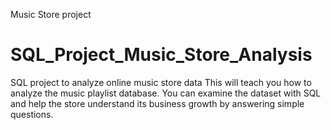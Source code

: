 
Music Store project
# SQL_Project_Music_Store_Analysis
SQL project to analyze online music store data
This will teach you how to analyze the music playlist database. You can examine the dataset with SQL and help the store understand its business growth by answering simple questions.

